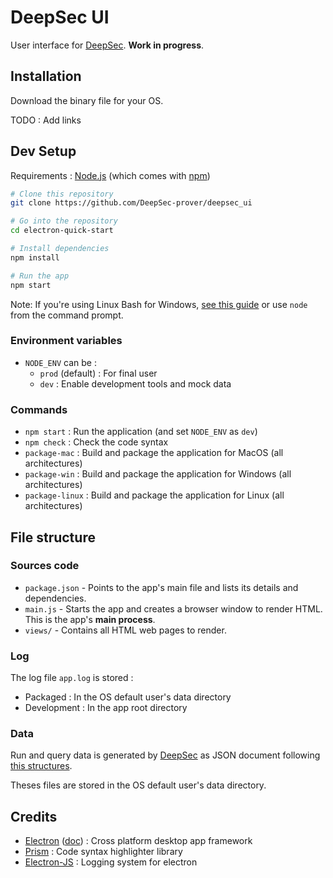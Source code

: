 # DeepSec UI

User interface for [DeepSec](https://github.com/DeepSec-prover/deepsec). **Work in progress**.

## Installation

Download the binary file for your OS.

TODO : Add links

## Dev Setup

Requirements : [Node.js](https://nodejs.org/en/download/) (which comes with [npm](http://npmjs.com))

```bash
# Clone this repository
git clone https://github.com/DeepSec-prover/deepsec_ui

# Go into the repository
cd electron-quick-start

# Install dependencies
npm install

# Run the app
npm start
```

Note: If you're using Linux Bash for Windows, [see this guide](https://www.howtogeek.com/261575/how-to-run-graphical-linux-desktop-applications-from-windows-10s-bash-shell/) or use `node` from the command prompt.

### Environment variables

- `NODE_ENV` can be :
  - `prod` (default) : For final user
  - `dev` : Enable development tools and mock data

### Commands

- `npm start` : Run the application (and set `NODE_ENV` as `dev`)
- `npm check` : Check the code syntax
- `package-mac` : Build and package the application for MacOS (all architectures)
- `package-win` : Build and package the application for Windows  (all architectures)
- `package-linux` : Build and package the application for Linux  (all architectures)

## File structure

### Sources code

- `package.json` - Points to the app's main file and lists its details and dependencies.
- `main.js` - Starts the app and creates a browser window to render HTML. This is the app's **main process**.
- `views/` - Contains all HTML web pages to render.

### Log

The log file `app.log` is stored : 
- Packaged : In the OS default user's data directory
- Development : In the app root directory

### Data

Run and query data is generated by [DeepSec](https://github.com/DeepSec-prover/deepsec) as JSON document following [this structures](./doc/structures/index.md).

Theses files are stored in the OS default user's data directory.

## Credits

- [Electron](https://electronjs.org) ([doc](https://electronjs.org/docs)) : Cross platform desktop app framework
- [Prism](https://prismjs.com) : Code syntax highlighter library
- [Electron-JS](https://github.com/megahertz/electron-log) : Logging system for electron

